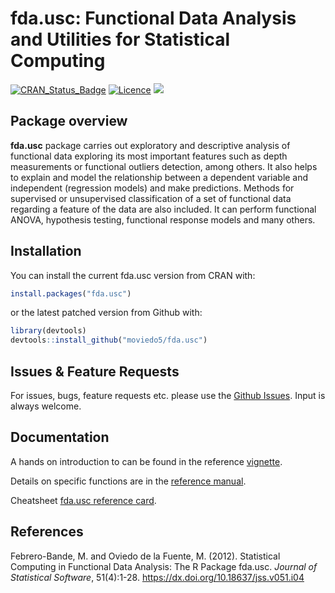 
<!-- README.md is generated from README.Rmd. Please edit that file -->


# fda.usc: Functional Data Analysis and Utilities for Statistical Computing 

<!-- ![](inst/figures/fda.usc.png)
pkgdown::build_site()
-->

[![CRAN\_Status\_Badge](https://www.r-pkg.org/badges/version/fda.usc)](https://cran.r-project.org/package=fda.usc)
[![Licence](https://img.shields.io/badge/licence-GPL--2-blue.svg)](https://www.gnu.org/licenses/gpl-2.0.en.html)
[![](https://cranlogs.r-pkg.org/badges/fda.usc)](https://cran.r-project.org/package=fda.usc)

## Package overview

**fda.usc** package carries out exploratory and descriptive analysis of
functional data exploring its most important features such as depth
measurements or functional outliers detection, among others. It also
helps to explain and model the relationship between a dependent variable
and independent (regression models) and make predictions. Methods for
supervised or unsupervised classification of a set of functional data
regarding a feature of the data are also included. It can perform
functional ANOVA, hypothesis testing, functional response models and
many others.

## Installation

You can install the current fda.usc version from CRAN with:

``` r
install.packages("fda.usc")
```

or the latest patched version from Github with:

``` r
library(devtools)
devtools::install_github("moviedo5/fda.usc")
```

## Issues & Feature Requests

For issues, bugs, feature requests etc. please use the [Github
Issues](https://github.com/moviedo5/fda.usc/issues). Input is always
welcome.

## Documentation

A hands on introduction to  can be found in the reference
[vignette](https://www.jstatsoft.org/article/view/v051i04/).

Details on specific functions are in the [reference
manual](docs/fda.usc-manual.pdf).

Cheatsheet [fda.usc reference
card](https://zenodo.org/record/3386752/files/RefCard_fda.usc_v1.pdf?download=1).

## References

Febrero-Bande, M. and Oviedo de la Fuente, M. (2012). Statistical
Computing in Functional Data Analysis: The R Package fda.usc. *Journal
of Statistical Software*, 51(4):1-28.
<https://dx.doi.org/10.18637/jss.v051.i04>

<!-- 
<https://www.jstatsoft.org/v51/i04/>
library(roxygen2)
# setwd("D:/Users/moviedo/github/fda.usc/")
getwd()
pkgbuild::compile_dll()
roxygenize()
devtools::document()

tools::checkRd("man/Outliers.fdata.Rd")
tools::checkRd("man/LMDC.select.Rd")
tools::checkRd("man/accuracy.Rd")
tools::checkRd("man/classif.DD.Rd")
tools::checkRd("man/classif.depth.Rd")
tools::checkRd("man/cond.mode.Rd")
tools::checkRd("man/depth.mdata.Rd")
tools::checkRd("man/dfv.test.Rd")
tools::checkRd("man/fEqDistrib.test.Rd")
tools::checkRd("man/fanova.RPm.Rd")
tools::checkRd("man/fanova.hetero.Rd")
tools::checkRd("man/fanova.onefactor.Rd")
tools::checkRd("man/fdata.bootstrap.Rd")
tools::checkRd("man/fdata2basis.Rd")
tools::checkRd("man/fdata2pc.Rd")
tools::checkRd("man/flm.Ftest.Rd")
tools::checkRd("man/flm.test.Rd")
tools::checkRd("man/fregre.basis.Rd")
tools::checkRd("man/fregre.basis.cv.Rd")
tools::checkRd("man/fregre.basis.fr.Rd")
tools::checkRd("man/fregre.bootstrap.Rd")
tools::checkRd("man/fregre.gkam.Rd")
tools::checkRd("man/fregre.glm.Rd")
tools::checkRd("man/fregre.gls.Rd")
tools::checkRd("man/fregre.gsam.Rd")
tools::checkRd("man/fregre.igls.Rd")
tools::checkRd("man/fregre.lm.Rd")
tools::checkRd("man/fregre.np.Rd")
tools::checkRd("man/fregre.np.cv.Rd")
tools::checkRd("man/fregre.pc.Rd")
tools::checkRd("man/fregre.pc.cv.Rd")
tools::checkRd("man/fregre.pls.Rd")
tools::checkRd("man/fregre.pls.cv.Rd")
tools::checkRd("man/fregre.plm.Rd")
tools::checkRd("man/influence.fregre.fd.Rd")
tools::checkRd("man/influence_quan.Rd")
tools::checkRd("man/optim.basis.Rd")
tools::checkRd("man/optim.np.Rd")
tools::checkRd("man/predict.classif.DD.Rd")
tools::checkRd("man/predict.fregre.lm.Rd")
tools::checkRd("man/summary.fregre.fd.Rd")
tools::checkRd("man/rp.flm.test.Rd")
tools::checkRd("man/GCCV.S.Rd")

roxygenize()
devtools::document()




library(devtools)
devtools::build()
devtools::check()
devtools::build_win()

# devtools::install_github("moviedo5/fda.usc",auth_user="moviedo5")
R CMD check --as-cran and R-wind-builder 
 
R CMD build fda.usc
R CMD check fda.usc_2.2.0.tar.gz --as-cran  R-wind-builder 
R CMD INSTALL fda.usc_2.2.0.tar.gz --build

Manuel Oviedo PhD thesis [Advances in functional regression and classification models](https://hdl.handle.net/10347/18236)

-->


